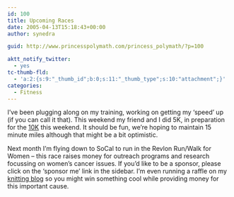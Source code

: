 ```yaml
---
id: 100
title: Upcoming Races
date: 2005-04-13T15:18:43+00:00
author: synedra

guid: http://www.princesspolymath.com/princess_polymath/?p=100

aktt_notify_twitter:
  - yes
tc-thumb-fld:
  - 'a:2:{s:9:"_thumb_id";b:0;s:11:"_thumb_type";s:10:"attachment";}'
categories:
  - Fitness
---
```

I&#8217;ve been plugging along on my training, working on getting my &#8216;speed&#8217; up (if you can call it that). This weekend my friend and I did 5K, in preparation for the [10K](http://www.firstwave-events.com/sc_half/) this weekend. It should be fun, we&#8217;re hoping to maintain 15 minute miles although that might be a bit optimistic.
  
Next month I&#8217;m flying down to SoCal to run in the Revlon Run/Walk for Women &#8211; this race raises money for outreach programs and research focussing on women&#8217;s cancer issues. If you&#8217;d like to be a sponsor, please click on the &#8216;sponsor me&#8217; link in the sidebar. I&#8217;m even running a raffle on my [knitting blog](http://www.perlgoddess.com/blog/) so you might win something cool while providing money for this important cause.